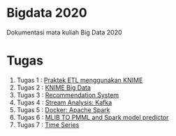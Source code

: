 # Bigdata 2020
Dokumentasi mata kuliah Big Data 2020

# Tugas 

1. Tugas 1 : [Praktek ETL menggunakan KNIME](https://github.com/farizmpr/Bigdata-2020/tree/master/tugas1)
2. Tugas 2 : [KNIME Big Data](https://github.com/farizmpr/Bigdata-2020/blob/master/tugas_2/README.md)
3. Tugas 3 : [Recommendation System](https://github.com/farizmpr/Bigdata-2020/blob/master/tugas_3/README.md)
4. Tugas 4 : [Stream Analysis: Kafka](https://github.com/farizmpr/Bigdata-2020/blob/master/tugas_4/README.md)
5. Tugas 5 : [Docker: Apache Spark](https://github.com/farizmpr/Bigdata-2020/blob/master/tugas_5/README.md)
6. Tugas 6 : [MLIB TO PMML and Spark model predictor](https://github.com/farizmpr/Bigdata-2020/tree/master/tugas_6)
7. Tugas 7 : [Time Series](https://github.com/farizmpr/Bigdata-2020/tree/master/tugas_7)
